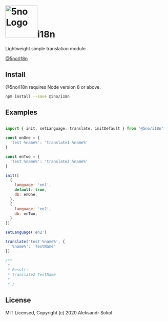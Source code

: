 # <a href='https://5no.io'><img src='https://5no.io/img/5no-small-logo.png' height='100' alt='5no Logo' aria-label='5no.io' /></a>i18n

Lightweight simple translation module

[@5no/i18n](https://www.npmjs.com/package/@5no/i18n)

## Install

@5no/i18n requires Node version 8 or above.

```sh
npm install --save @5no/i18n
```

## Examples

```js

import { init, setLanguage, translate, initDefault } from '@5no/i18n'

const enOne = {
  'test %name%': 'translate1 %name%'
}

const enTwo = {
  'test %name%': 'translate2 %name%'
}

init([
  {
    language: 'en1',
    default: true,
    db: enOne,
  },
  {
    language: 'en2',
    db: enTwo,
  }
])

setLanguage('en2')

translate('test %name%', {
  '%name%': 'TestName'
})

/**
 * 
 * Result:
 * translate2 TestName
 * 
 * /

```

## License

MIT Licensed, Copyright (c) 2020 Aleksandr Sokol